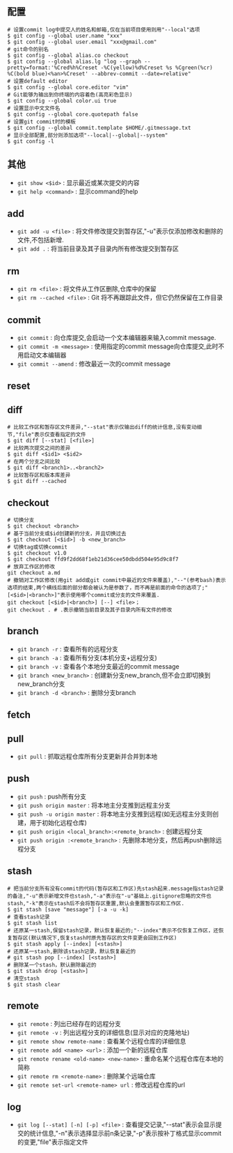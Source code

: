 ## 配置
```shell
# 设置commit log中提交人的姓名和邮箱,仅在当前项目使用则用"--local"选项
$ git config --global user.name "xxx"
$ git config --global user.email "xxx@gmail.com"
# git命令的别名
$ git config --global alias.co checkout
$ git config --global alias.lg "log --graph --pretty=format:'%Cred%h%Creset -%C(yellow)%d%Creset %s %Cgreen(%cr) %C(bold blue)<%an>%Creset' --abbrev-commit --date=relative"
# 设置default editor
$ git config --global core.editor "vim"
# Git能够为输出到你终端的内容着色(高亮彩色显示)
$ git config --global color.ui true
# 设置显示中文文件名
$ git config --global core.quotepath false
# 设置git commit时的模板
$ git config --global commit.template $HOME/.gitmessage.txt
# 显示全部配置,部分则添加选项"--local|--global|--system"
$ git config -l
```

## 其他
- `git show <$id>` : 显示最近或某次提交的内容
- `git help <command>` :  显示command的help

## add
- `git add -u <file>` : 将文件修改提交到暂存区,"-u"表示仅添加修改和删除的文件,不包括新增.
- `git add .` : 将当前目录及其子目录内所有修改提交到暂存区

## rm
- `git rm <file>` : 将文件从工作区删除,仓库中的保留
- `git rm --cached <file>` : Git 将不再跟踪此文件，但它仍然保留在工作目录

## commit
- `git commit` : 向仓库提交,会启动一个文本编辑器来输入commit message.
- `git commit -m <message>` : 使用指定的commit message向仓库提交,此时不用启动文本编辑器
- `git commit --amend` : 修改最近一次的commit message

## reset

## diff
```shell
# 比较工作区和暂存区文件差异,"--stat"表示仅输出diff的统计信息,没有变动细节,"file"表示仅查看指定的文件
$ git diff [--stat] [<file>]
# 比较两次提交之间的差异
$ git diff <$id1> <$id2>
# 在两个分支之间比较
$ git diff <branch1>..<branch2>
# 比较暂存区和版本库差异
$ git diff --cached
```

## checkout
```shell
# 切换分支
$ git checkout <branch>
# 基于当前分支或$id创建新的分支，并且切换过去
$ git checkout [<$id>] -b <new_branch>
# 切换tag或切换commit
$ git checkout v1.0
$ git checkout ffd9f2dd68f1eb21d36cee50dbdd504e95d9c8f7
# 放弃工作区的修改
git checkout a.md
# 撤销对工作区修改(用git add或git commit中最近的文件来覆盖),"--"(参考bash)表示选项的结束,两个横线后面的部分都会被认为是参数了，而不再是前面的命令的选项了;"[<$id>|<branch>]"表示使用哪个commit或分支的文件来覆盖.
git checkout [<$id>|<branch>] [--] <file>；
git checkout . # .表示撤销当前目录及其子目录内所有文件的修改
```

## branch
- `git branch -r` : 查看所有的远程分支
- `git branch -a` : 查看所有分支(本机分支+远程分支)
- `git branch -v` : 查看各个本地分支最近的commit message
- `git branch <new_branch>` : 创建新分支new_branch,但不会立即切换到new_branch分支
- `git branch -d <branch>` : 删除分支branch

## fetch

## pull
- `git pull` : 抓取远程仓库所有分支更新并合并到本地

## push
- `git push` : push所有分支
- `git push origin master` : 将本地主分支推到远程主分支
- `git push -u origin master` : 将本地主分支推到远程(如无远程主分支则创建，用于初始化远程仓库)
- `git push origin <local_branch>:<remote_branch>` : 创建远程分支
- `git push origin :<remote_branch>` : 先删除本地分支，然后再push删除远程分支

## stash
```shell
# 把当前分支所有没有commit的代码(暂存区和工作区)先stash起来.message指stash记录的备注,"-u"表示新增文件也stash,"-a"表示在"-u"基础上.gitignore忽略的文件也stash,"-k"表示在stash后不会将暂存区重置,默认会重置暂存区和工作区.
$ git stash [save "message"] [-a -u -k]
# 查看stash记录
$ git stash list
# 还原某一stash,保留stash记录，默认恢复最近的;"--index"表示不仅恢复工作区，还恢复暂存区(默认情况下,恢复stash时原先暂存区的文件变更会回到工作区)
$ git stash apply [--index] [<stash>]
# 还原某一stash,删除该stash记录，默认恢复最近的
# git stash pop [--index] [<stash>]
# 删除某一个stash，默认删除最近的
$ git stash drop [<stash>]
# 清空stash
$ git stash clear
```

## remote
- `git remote` : 列出已经存在的远程分支
- `git remote -v` :  列出远程分支的详细信息(显示对应的克隆地址)
- `git remote show remote-name` : 查看某个远程仓库的详细信息
- `git remote add <name> <url>` : 添加一个新的远程仓库
- `git remote rename <old-name> <new-name>` : 重命名某个远程仓库在本地的简称
- `git remote rm <remote-name>` : 删除某个远端仓库
- `git remote set-url <remote-name> url` : 修改远程仓库的url

## log
- `git log [--stat] [-n] [-p] <file>` : 查看提交记录,"--stat"表示会显示提交的统计信息,"-n"表示选择显示前n条记录,"-p"表示按补丁格式显示commit的变更,"file"表示指定文件

